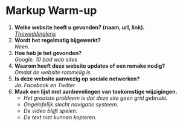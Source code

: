 # Markup Warm-up
1. **Welke website heeft u gevonden? (naam, url, link).**  
*[Theweddinglens]( http://www.theweddinglens.com/)*
1. **Wordt het regelmatig bijgewerkt?**  
*Neen.*  
1. **Hoe heb je het gevonden?**  
*Google. 10 bad web sites*  
1. **Waarom heeft deze website updates of een remake nodig?**  
*Omdat de website rommelig is.*  
1. **Is deze website aanwezig op sociale netwerken?**  
*Ja. Facebook en Twitter*  
1. **Maak een lijst met aanbevelingen van toekomstige wijzigingen.**
    * *Het grootste probleem is dat deze site geen grid gebruikt.*
    * *Ongelofelijk slecht navigatie systeem.*
    * *De video blijft spelen.*
    * *De text niet kunnen kopieren.* 
